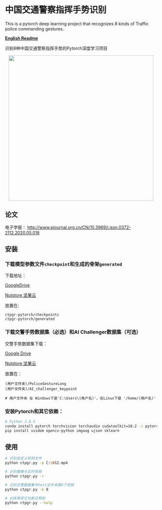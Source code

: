 # 中国交通警察指挥手势识别
This is a pytorch deep learning project that recognizes 8 kinds of Traffic police commanding gestures.

**[English Readme](readme.en.md)**

识别8种中国交通警察指挥手势的Pytorch深度学习项目

<p align="center">
    <img src="docs/intro.gif" width="480">
</p>

## 论文
电子学报： http://www.ejournal.org.cn/CN/10.3969/j.issn.0372-2112.2020.05.018 

## 安装

### 下载模型参数文件`checkpoint`和生成的骨架`generated`
下载地址：

[GoogleDrive](https://drive.google.com/drive/folders/1kngUBiiUWUOt1NeasHS9IMGQvJrFoxpO?usp=sharing)

[Nutstore 坚果云](https://www.jianguoyun.com/p/DQz4eNMQ9_LMBhi-9dYD)

放置在:

```
ctpgr-pytorch/checkpoints
ctpgr-pytorch/generated
```


### 下载交警手势数据集（必选）和AI Challenger数据集（可选）

交警手势数据集下载：

[Google Drive](https://drive.google.com/drive/folders/13KHZpweTE1vRGAMF7wqMDE35kDw40Uym?usp=sharing)

[Nutstore 坚果云](https://www.jianguoyun.com/p/DQFgxv8Q9_LMBhiVrvYB)

放置在：
```
(用户文件夹)/PoliceGestureLong
(用户文件夹)/AI_challenger_keypoint

# 用户文件夹 在 Windows下是'C:\Users\(用户名)'，在Linux下是 '/home/(用户名)'
```

### 安装Pytorch和其它依赖：
```bash
# Python 3.8.5
conda install pytorch torchvision torchaudio cudatoolkit=10.2 -c pytorch
pip install visdom opencv-python imgaug ujson sklearn
```

## 使用
```bash
# 识别自定义视频文件 
python ctpgr.py -p C:\012.mp4

# 识别摄像头实时视频
python ctpgr.py -r

# 识别交警数据集中test文件夹第0个视频
python ctpgr.py -b 0

# 训练等其它功能见帮助
python ctpgr.py --help
```
